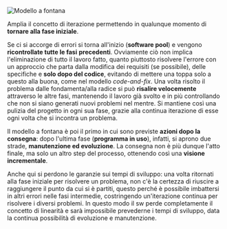 ![Modello a fontana](https://marcobuster.github.io/sweng/assets/02_fountain-model.png)

Amplia il concetto di iterazione permettendo in qualunque momento di **tornare alla fase iniziale**.

Se ci si accorge di errori si torna all'inizio (**software pool**) e vengono **ricontrollate tutte le fasi** **precedenti**. Ovviamente ciò non implica l'eliminazione di tutto il lavoro fatto, quanto piuttosto risolvere l'errore con un approccio che parta dalla modifica dei requisiti (se possibile), delle specifiche e **solo dopo del codice**, evitando di mettere una toppa solo a questo alla buona, come nel modello *code-and-fix*.
Una volta risolto il problema dalle fondamenta/alla radice si può **risalire velocemente** attraverso le altre fasi, mantenendo il lavoro già svolto e in più controllando che non si siano generati nuovi problemi nel mentre. 
Si mantiene così una pulizia del progetto in ogni sua fase, grazie alla continua iterazione di esse ogni volta che si incontra un problema.

Il modello a fontana è poi il primo in cui sono previste **azioni dopo la consegna**: dopo l'ultima fase (**programma in uso**), infatti, si aprono due strade, **manutenzione ed evoluzione**. La consegna non è più dunque l'atto finale, ma solo un altro step del processo, ottenendo così una **visione incrementale**.

Anche qui si perdono le garanzie sui tempi di sviluppo: una volta ritornati alla fase iniziale per risolvere un problema, non c'è la certezza di riuscire a raggiungere il punto da cui si è partiti, questo perché è possibile imbattersi in altri errori nelle fasi intermedie, costringendo un'iterazione continua per risolvere i diversi problemi. In questo modo il sw perde completamente il concetto di linearità e sarà impossibile prevederne i tempi di sviluppo, data la continua possibilità di evoluzione e manutenzione.